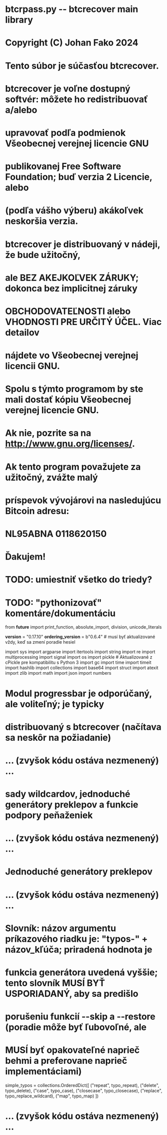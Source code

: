 # btcrpass.py -- btcrecover main library
# Copyright (C) Johan Fako 2024
#
# Tento súbor je súčasťou btcrecover.
#
# btcrecover je voľne dostupný softvér: môžete ho redistribuovať a/alebo
# upravovať podľa podmienok Všeobecnej verejnej licencie GNU
# publikovanej Free Software Foundation; buď verzia 2 Licencie, alebo
# (podľa vášho výberu) akákoľvek neskoršia verzia.
#
# btcrecover je distribuovaný v nádeji, že bude užitočný,
# ale BEZ AKEJKOĽVEK ZÁRUKY; dokonca bez implicitnej záruky
# OBCHODOVATEĽNOSTI alebo VHODNOSTI PRE URČITÝ ÚČEL. Viac detailov
# nájdete vo Všeobecnej verejnej licencii GNU.
#
# Spolu s týmto programom by ste mali dostať kópiu Všeobecnej verejnej licencie GNU.
# Ak nie, pozrite sa na http://www.gnu.org/licenses/.

# Ak tento program považujete za užitočný, zvážte malý
# príspevok vývojárovi na nasledujúcu Bitcoin adresu:
#
#           NL95ABNA 0118620150
#
#                      Ďakujem!

# TODO: umiestniť všetko do triedy?
# TODO: "pythonizovať" komentáre/dokumentáciu

from __future__ import print_function, absolute_import, division, unicode_literals

__version__ = "0.17.10"
__ordering_version__ = b"0.6.4"  # musí byť aktualizované vždy, keď sa zmení poradie hesiel

import sys
import argparse
import itertools
import string
import re
import multiprocessing
import signal
import os
import pickle  # Aktualizované z cPickle pre kompatibilitu s Python 3
import gc
import time
import timeit
import hashlib
import collections
import base64
import struct
import atexit
import zlib
import math
import json
import numbers

# Modul progressbar je odporúčaný, ale voliteľný; je typicky
# distribuovaný s btcrecover (načítava sa neskôr na požiadanie)

# ... (zvyšok kódu ostáva nezmenený) ...

# sady wildcardov, jednoduché generátory preklepov a funkcie podpory peňaženiek

# ... (zvyšok kódu ostáva nezmenený) ...

# Jednoduché generátory preklepov
# ... (zvyšok kódu ostáva nezmenený) ...

# Slovník: názov argumentu príkazového riadku je: "typos-" + názov_kľúča; priradená hodnota je
# funkcia generátora uvedená vyššie; tento slovník MUSÍ BYŤ USPORIADANÝ, aby sa predišlo
# porušeniu funkcií --skip a --restore (poradie môže byť ľubovoľné, ale
# MUSÍ byť opakovateľné naprieč behmi a preferovane naprieč implementáciami)
simple_typos = collections.OrderedDict([
    ("repeat", typo_repeat),
    ("delete", typo_delete),
    ("case", typo_case),
    ("closecase", typo_closecase),
    ("replace", typo_replace_wildcard),
    ("map", typo_map)
])

# ... (zvyšok kódu ostáva nezmenený) ...

